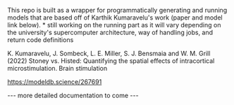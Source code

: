 This repo is built as a wrapper for programmatically generating and running models that are based off of Karthik Kumaravelu's work (paper and model link below). 
      * still working on the running part as it will vary depending on the university's supercomputer architecture, way of handling jobs, and return code definitions

K. Kumaravelu, J. Sombeck, L. E. Miller, S. J. Bensmaia and W. M. Grill (2022) 
Stoney vs. Histed: Quantifying the spatial effects of intracortical microstimulation. 
Brain stimulation 

https://modeldb.science/267691

--- more detailed documentation to come --- 
